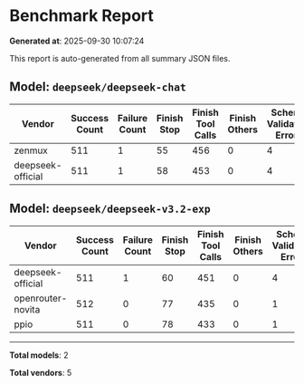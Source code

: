 # Benchmark Report

**Generated at**: 2025-09-30 10:07:24

This report is auto-generated from all summary JSON files.

## Model: `deepseek/deepseek-chat`

| Vendor | Success Count | Failure Count | Finish Stop | Finish Tool Calls | Finish Others | Schema Validation Errors | **Successful Tool Call Count** | **Similarity to Official** |
|--------|---------------|---------------|-------------|-------------------|---------------|--------------------------|-------------------------------|---------------------------|
| zenmux | 511 | 1 | 55 | 456 | 0 | 4 | **452** | **0.9955** |
| deepseek-official | 511 | 1 | 58 | 453 | 0 | 4 | **449** | **1.0000** |

## Model: `deepseek/deepseek-v3.2-exp`

| Vendor | Success Count | Failure Count | Finish Stop | Finish Tool Calls | Finish Others | Schema Validation Errors | **Successful Tool Call Count** | **Similarity to Official** |
|--------|---------------|---------------|-------------|-------------------|---------------|--------------------------|-------------------------------|---------------------------|
| deepseek-official | 511 | 1 | 60 | 451 | 0 | 4 | **447** | **1.0000** |
| openrouter-novita | 512 | 0 | 77 | 435 | 0 | 1 | **434** | **0.9765** |
| ppio | 511 | 0 | 78 | 433 | 0 | 1 | **432** | **0.9740** |

---

**Total models**: 2

**Total vendors**: 5
